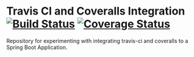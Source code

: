 # Travis CI and Coveralls Integration [![Build Status](https://travis-ci.com/jzheng2017/travis-ci-coveralls-integration-example.svg?branch=master)](https://travis-ci.com/jzheng2017/travis-ci-coveralls-integration-example) [![Coverage Status](https://coveralls.io/repos/github/jzheng2017/travis-ci-coveralls-integration-example/badge.svg?branch=master)](https://coveralls.io/github/jzheng2017/travis-ci-coveralls-integration-example?branch=master)
Repository for experimenting with integrating travis-ci and coveralls to a Spring Boot Application.
